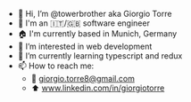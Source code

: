 - 👋 Hi, I’m @towerbrother aka Giorgio Torre
- :round_pushpin: I'm an :it:/:gb: software engineer 
- :house: I'm currently based in Munich, Germany
- 👀 I’m interested in web development
- 🌱 I’m currently learning typescript and redux
- 📫 How to reach me:
  - :email: giorgio.torre8@gmail.com
  - :arrow_up: www.linkedin.com/in/giorgiotorre
